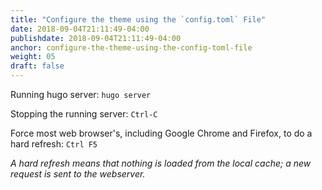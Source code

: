 ```yaml
---
title: "Configure the theme using the `config.toml` File"
date: 2018-09-04T21:11:49-04:00
publishdate: 2018-09-04T21:11:49-04:00
anchor: configure-the-theme-using-the-config-toml-file
weight: 05
draft: false
---
```


Running hugo server: `hugo server`

Stopping the running server: `Ctrl-C`

Force most web browser's, including Google Chrome and Firefox, to do a hard refresh: `Ctrl F5`

*A hard refresh means that nothing is loaded from the local cache; a new request is sent to the webserver.*
